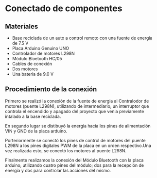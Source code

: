 # Conectado de componentes

## Materiales
- Base reciclada de un auto a control remoto con una fuente de energía de 7.5 V
- Placa Arduino Genuino UNO
- Controlador de motores L298N
- Módulo Bloetooth HC/05
- Cables de conexión
- Dos motores
- Una batería de 9.0 V 


## Procedimiento de la conexión
Primero se realizó la conexión de la fuente de energia al Contralodor de motores (puente L298N), utilizando de intermediario, un interruptor que controla el encendido y apagado del proyecto que venia previamente intalado a la base reciclada.

En segundo lugar se distibuyó la energia hacia los pines de alimentación VIN y GND de la placa arduino.

Porteriormente se conectó los pines de control de motores del puente L298N a los pines  digitales PWM de la placa en un orden respectivo.Una vez realizada esto, se conectó los motores al puente L298N.

Finalmente realizamos la conexión del Módulo Bluetooth con la placa arduino, utilizando cuatro pines del módulo; dos para la recepción de energía y dos para controlar las acciones del mismo.